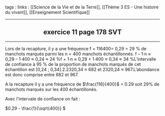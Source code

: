 tags : 
links : [[Science de la Vie et de la Terre]], [[Thème 3 ES - Une histoire du vivant]], [[Enseignement Scientifique]]

****

<h2 style="text-align: center;"> exercice 11 page 178 SVT </h2>

****


Lors de la recapture, il y a une fréquence f = 116400= 0,29 = 29 % de manchots marqués parmi les n = 400 manchots échantillonnés. f – 1∙n ≈ 0,29 – 1∙400 ≈ 0,24 ≈ 24 %f + 1∙n ≈ 0,29 + 1∙400 ≈ 0,34 ≈ 34 %L’intervalle de confiance à 95 % de la proportion de manchots marqués de cet échantillon est [0,24 ; 0,34].2.2320,34 ≈ 682 et 2320,24 ≈ 967.L’abondance est donc comprise entre 682 et 967.

A la recapture il y a une fréquence de $\frac{116}{400}$ = 0.29 soit 29% de manchots marqués sur les 400 échantillonés.

Avec l'intervale de confiance on fait :

$0.29 - \frac{1}{\sqrt{400}} $ 